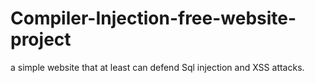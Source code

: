 # Compiler-Injection-free-website-project
a simple website that at least can defend Sql injection and XSS attacks.
